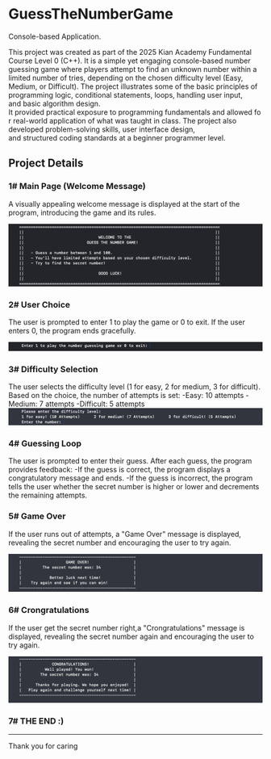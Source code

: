  # GuessTheNumberGame

 Console-based Application.

 This project was created as part of the 2025 Kian Academy Fundamental Course Level 0 (C++).
 It is a simple yet engaging console-based number guessing game where players attempt to find an unknown number within a limited number of tries, depending on the chosen difficulty level (Easy, Medium, or Difficult). 
 The project illustrates some of the basic principles of programming logic, conditional statements, loops, handling user input, and basic algorithm design. 
 It provided practical exposure to programming fundamentals and allowed for real-world application of what was taught in class. The project also developed problem-solving skills, user interface design, and structured coding standards at a beginner programmer level.


 ## Project Details

 ### 1# Main Page (Welcome Message)
 A visually appealing welcome message is displayed at the start of the program, introducing the game and its rules.

![Main Page (Welcome Message)](Images/1.png)

 ### 2# User Choice
 The user is prompted to enter 1 to play the game or 0 to exit. If the user enters 0, the program ends gracefully.
 
![User Choice](Images/2.png)

 ### 3# Difficulty Selection
 The user selects the difficulty level (1 for easy, 2 for medium, 3 for difficult). Based on the choice, the number of attempts is set:
    -Easy: 10 attempts
    -Medium: 7 attempts
    -Difficult: 5 attempts 
![Difficulty Selection](Images/3.png)

 ### 4# Guessing Loop 
 The user is prompted to enter their guess. After each guess, the program provides feedback:
    -If the guess is correct, the program displays a congratulatory message and ends.
    -If the guess is incorrect, the program tells the user whether the secret number is higher or lower and decrements the remaining attempts.

 ### 5# Game Over 
 If the user runs out of attempts, a "Game Over" message is displayed, revealing the secret number and encouraging the user to try again.
 
![Game Over](Images/4.png)

 ### 6# Crongratulations
 If the user get the secret number right,a "Crongratulations" message is displayed, revealing the secret number again and encouraging the user to try again.

![Crongratulations](Images/5.png)

 ### 7# THE END :)

 ---
 Thank you for caring 

 

